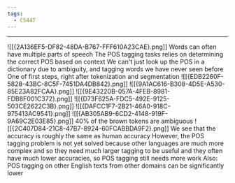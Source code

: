 ```yaml
---
tags:
  - CS447
---
```

---
![[{2A136EF5-DF82-48DA-B767-FFF610A23CAE}.png]]
Words can often have multiple parts of speech
The POS tagging tasks relies on determining the correct POS based on context
We can't just look up the POS in a dictionary due to ambiguity, and tagging words we have never seen before
One of first steps, right after tokenization and segmentation
![[{EDB2260F-5828-43BC-8C5F-7451DA4DB842}.png]]
![[{9A1AC616-B308-4D5E-A530-85E23A82FCAA}.png]]
![[{9E43220B-057A-4FEB-8981-FDB8F001C372}.png]]
![[{D73F625A-FDC5-492E-9125-503CE2622C3B}.png]]
![[{DAFCC1F7-2B21-46A0-918C-975413AC9541}.png]]
![[{AB305AB9-6CD2-4148-919F-9A69C2E03E85}.png]]
40% of the brown tokens are ambiguous
![[{2C407D84-21C8-47B7-8924-60FCABBDA9F2}.png]]
We see that the accuracy is roughly the same as human accuracy 
However, the POS tagging problem is not yet solved because other languages are much more complex and so they need much larger tagging to be useful and they often have much lower accuracies, so POS tagging still needs more work
Also: POS tagging on other English texts from other domains can be significantly lower

